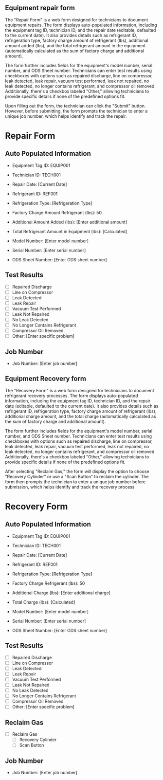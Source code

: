 ## Equipment repair form

The "Repair Form" is a web form designed for technicians to document equipment repairs. The form displays auto-populated information, including the equipment tag ID, technician ID, and the repair date (editable, defaulted to the current date). It also provides details such as refrigerant ID, refrigeration type, factory charge amount of refrigerant (lbs), additional amount added (lbs), and the total refrigerant amount in the equipment (automatically calculated as the sum of factory charge and additional amount).

The form further includes fields for the equipment's model number, serial number, and ODS Sheet number. Technicians can enter test results using checkboxes with options such as repaired discharge, line on compressor, leak detected, leak repair, vacuum test performed, leak not repaired, no leak detected, no longer contains refrigerant, and compressor oil removed. Additionally, there's a checkbox labeled "Other," allowing technicians to provide specific details if none of the predefined options fit.

Upon filling out the form, the technician can click the "Submit" button. However, before submitting, the form prompts the technician to enter a unique job number, which helps identify and track the repair.

# Repair Form

## Auto Populated Information

- Equipment Tag ID: EQUIP001
- Technician ID: TECH001
- Repair Date: [Current Date]

- Refrigerant ID: REF001
- Refrigeration Type: [Refrigeration Type]
- Factory Charge Amount Refrigerant (lbs): 50
- Additional Amount Added (lbs): [Enter additional amount]
- Total Refrigerant Amount in Equipment (lbs): [Calculated]

- Model Number: [Enter model number]
- Serial Number: [Enter serial number]
- ODS Sheet Number: [Enter ODS sheet number]

## Test Results

- [ ] Repaired Discharge
- [ ] Line on Compressor
- [ ] Leak Detected
- [ ] Leak Repair
- [ ] Vacuum Test Performed
- [ ] Leak Not Repaired
- [ ] No Leak Detected
- [ ] No Longer Contains Refrigerant
- [ ] Compressor Oil Removed
- [ ] Other: [Enter specific problem]

## Job Number

- Job Number: [Enter job number]


## Equipment Recovery form 

The "Recovery Form" is a web form designed for technicians to document refrigerant recovery processes. The form displays auto-populated information, including the equipment tag ID, technician ID, and the repair date (editable, defaulted to the current date). It also provides details such as refrigerant ID, refrigeration type, factory charge amount of refrigerant (lbs), additional charge amount, and the total charge (automatically calculated as the sum of factory charge and additional amount).

The form further includes fields for the equipment's model number, serial number, and ODS Sheet number. Technicians can enter test results using checkboxes with options such as repaired discharge, line on compressor, leak detected, leak repair, vacuum test performed, leak not repaired, no leak detected, no longer contains refrigerant, and compressor oil removed. Additionally, there's a checkbox labeled "Other," allowing technicians to provide specific details if none of the predefined options fit.

After selecting "Reclaim Gas," the form will display the option to choose "Recovery Cylinder" or use a "Scan Button" to reclaim the cylinder. The form then prompts the technician to enter a unique job number before submission, which helps identify and track the recovery process

# Recovery Form

## Auto Populated Information

- Equipment Tag ID: EQUIP001
- Technician ID: TECH001
- Repair Date: [Current Date]

- Refrigerant ID: REF001
- Refrigeration Type: [Refrigeration Type]
- Factory Charge Refrigerant (lbs): 50
- Additional Charge (lbs): [Enter additional charge]
- Total Charge (lbs): [Calculated]

- Model Number: [Enter model number]
- Serial Number: [Enter serial number]
- ODS Sheet Number: [Enter ODS sheet number]

## Test Results

- [ ] Repaired Discharge
- [ ] Line on Compressor
- [ ] Leak Detected
- [ ] Leak Repair
- [ ] Vacuum Test Performed
- [ ] Leak Not Repaired
- [ ] No Leak Detected
- [ ] No Longer Contains Refrigerant
- [ ] Compressor Oil Removed
- [ ] Other: [Enter specific problem]

## Reclaim Gas

- [ ] Reclaim Gas
  - [ ] Recovery Cylinder
  - [ ] Scan Button

## Job Number

- Job Number: [Enter job number]



